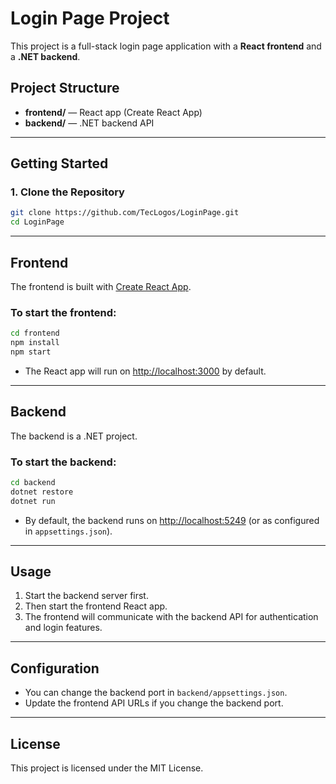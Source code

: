 # Login Page Project

This project is a full-stack login page application with a **React frontend** and a **.NET backend**.

## Project Structure

- **frontend/** — React app (Create React App)
- **backend/** — .NET backend API

---

## Getting Started

### 1. Clone the Repository

```sh
git clone https://github.com/TecLogos/LoginPage.git
cd LoginPage
```

---

## Frontend

The frontend is built with [Create React App](https://github.com/facebook/create-react-app).

### To start the frontend:

```sh
cd frontend
npm install
npm start
```

- The React app will run on [http://localhost:3000](http://localhost:3000) by default.

---

## Backend

The backend is a .NET project.

### To start the backend:

```sh
cd backend
dotnet restore
dotnet run
```

- By default, the backend runs on [http://localhost:5249](http://localhost:5249) (or as configured in `appsettings.json`).

---

## Usage

1. Start the backend server first.
2. Then start the frontend React app.
3. The frontend will communicate with the backend API for authentication and login features.

---

## Configuration

- You can change the backend port in `backend/appsettings.json`.
- Update the frontend API URLs if you change the backend port.

---

## License

This project is licensed under the MIT License.

